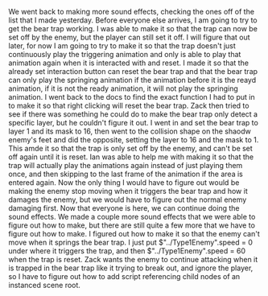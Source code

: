 We went back to making more sound effects, checking the ones off of the list that I made yesterday. Before everyone else arrives, I am going to try to get the bear trap working. I was able to make it so that the trap can now be set off by the enemy, but the player can still set it off. I will figure that out later, for now I am going to try to make it so that the trap doesn't just continuously play the triggering animation and only is able to play that animation again when it is interacted with and reset. I made it so that the already set interaction button can reset the bear trap and that the bear trap can only play the springing animation if the animation before it is the reayd animation, if it is not the ready animation, it will not play the springing animation. I went back to the docs to find the exact function I had to put in to make it so that right clicking will reset the bear trap. Zack then tried to see if there was something he could do to make the bear trap only detect a specific layer, but he couldn't figure it out. I went in and set the bear trap to layer 1 and its mask to 16, then went to the collision shape on the shaodw enemy's feet and did the opposite, setting the layer to 16 and the mask to 1. This amde it so that the trap is only set off by the enemy, and can't be set off again until it is reset. Ian was able to help me with making it so that the trap will actually play the animations again instead of just playing them once, and then skipping to the last frame of the animation if the area is entered again. Now the only thing I would have to figure out would be making the enemy stop moving when it triggers the bear trap and how it damages the enemy, but we would have to figure out the normal enemy damaging first. Now that everyone is here, we can continue doing the sound effects. We made a couple more sound effects that we were able to figure out how to make, but there are still quite a few more that we have to figure out how to make. I figured out how to make it so that the enemy can't move when it springs the bear trap. I just put $"../Type1Enemy".speed = 0 under where it triggers the trap, and then $"../Type1Enemy".speed = 60 when the trap is reset. Zack wants the enemy to continue attacking when it is trapped in the bear trap like it trying to break out, and ignore the player, so I have to figure out how to add script referencing child nodes of an instanced scene root. 
